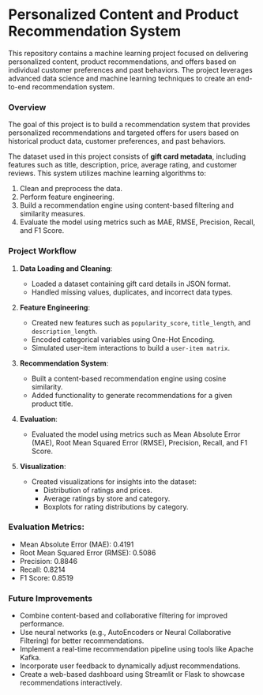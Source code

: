 # Personalized Content and Product Recommendation System

This repository contains a machine learning project focused on delivering personalized content, product recommendations, and offers based on individual customer preferences and past behaviors. The project leverages advanced data science and machine learning techniques to create an end-to-end recommendation system.

### Overview
The goal of this project is to build a recommendation system that provides personalized recommendations and targeted offers for users based on historical product data, customer preferences, and past behaviors.

The dataset used in this project consists of **gift card metadata**, including features such as title, description, price, average rating, and customer reviews. This system utilizes machine learning algorithms to:
1. Clean and preprocess the data.
2. Perform feature engineering.
3. Build a recommendation engine using content-based filtering and similarity measures.
4. Evaluate the model using metrics such as MAE, RMSE, Precision, Recall, and F1 Score.

### Project Workflow
1. **Data Loading and Cleaning**:
    - Loaded a dataset containing gift card details in JSON format.
    - Handled missing values, duplicates, and incorrect data types.

2. **Feature Engineering**:
    - Created new features such as `popularity_score`, `title_length`, and `description_length`.
    - Encoded categorical variables using One-Hot Encoding.
    - Simulated user-item interactions to build a `user-item matrix`.

3. **Recommendation System**:
    - Built a content-based recommendation engine using cosine similarity.
    - Added functionality to generate recommendations for a given product title.

4. **Evaluation**:
    - Evaluated the model using metrics such as Mean Absolute Error (MAE), Root Mean Squared Error (RMSE), Precision, Recall, and F1 Score.

5. **Visualization**:
    - Created visualizations for insights into the dataset:
      - Distribution of ratings and prices.
      - Average ratings by store and category.
      - Boxplots for rating distributions by category.

### Evaluation Metrics:

- Mean Absolute Error (MAE): 0.4191
- Root Mean Squared Error (RMSE): 0.5086
- Precision: 0.8846
- Recall: 0.8214
- F1 Score: 0.8519

### Future Improvements

- Combine content-based and collaborative filtering for improved performance.
- Use neural networks (e.g., AutoEncoders or Neural Collaborative Filtering) for better recommendations.
- Implement a real-time recommendation pipeline using tools like Apache Kafka.
- Incorporate user feedback to dynamically adjust recommendations.
- Create a web-based dashboard using Streamlit or Flask to showcase recommendations interactively.
